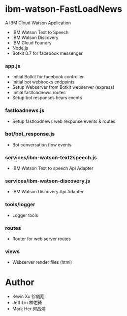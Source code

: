 # ibm-watson-FastLoadNews
A IBM Cloud Watson Application
- IBM Watson Text to Speech
- IBM Watson Discovery
- IBM Cloud Foundry
- Node.js
- Botkit 0.7 for facebook messenger

### app.js 
- Initial Botkit for facebook controller
- Initial bot webhooks endpoints
- Setup Webserver from Botkit webserver (express) 
- Initial fastloadnews routes
- Setup bot responses hears events

### fastloadnews.js
- Setup fastloadnews web response events & routes

### bot/bot_response.js
- Bot conversation flow events

### services/ibm-watson-text2speech.js
- IBM Watson Text to speech Api Adapter

### services/ibm-watson-discovery.js
- IBM Watson Discovery Api Adapter

### tools/logger
- Logger tools

### routes
- Router for web server routes

### views
- Webserver render files (html)

# Author
- Kevin Xu 徐儀翔
- Jeff Lin 林佑錡
- Mark Her 何昌鴻
